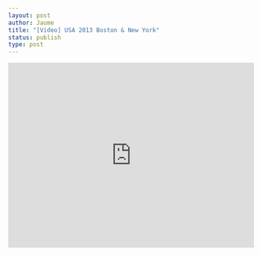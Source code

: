 ```yaml
---
layout: post
author: Jaume
title: "[Video] USA 2013 Boston & New York"
status: publish
type: post
---
```

<iframe src="http://player.vimeo.com/video/75295857?title=0&amp;byline=0&amp;color=679AF1&amp;portrait=0" width="500" height="377" frameborder="0"></iframe>
